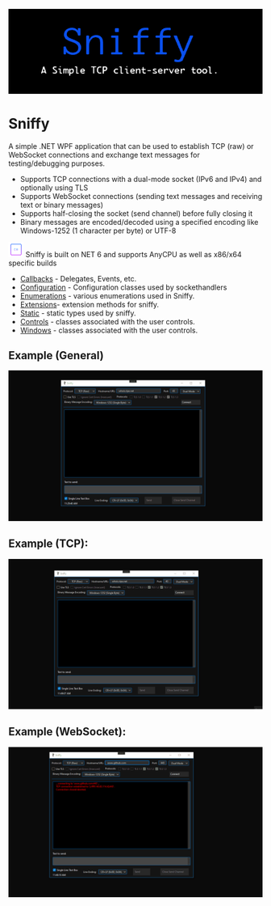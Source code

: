 ![](https://github.com/is-leeroy-jenkins/Sniffy/blob/master/Resources/Assets/Github/Sniffy.png)
# Sniffy
A simple .NET WPF application that can be used to establish TCP (raw) or WebSocket connections and exchange
text messages for testing/debugging purposes.

- Supports TCP connections with a dual-mode socket (IPv6 and IPv4) and optionally using TLS
- Supports WebSocket connections (sending text messages and receiving text or binary messages)
- Supports half-closing the socket (send channel) before fully closing it
- Binary messages are encoded/decoded using a specified encoding like Windows-1252 (1 character per byte) or UTF-8


![](https://github.com/is-leeroy-jenkins/Sniffy/blob/master/Resources/Assets/Github/csharp.png) Sniffy is built on NET 6 and supports AnyCPU as well as x86/x64 specific builds



 - [Callbacks](https://github.com/is-leeroy-jenkins/Sniffy/tree/master/Callbacks) - Delegates, Events, etc.
 - [Configuration](https://github.com/is-leeroy-jenkins/Sniffy/tree/master/Configuration) - Configuration classes used by sockethandlers
 - [Enumerations](https://github.com/is-leeroy-jenkins/Sniffy/tree/master/Enumerations) - various enumerations used in Sniffy.
 - [Extensions](https://github.com/is-leeroy-jenkins/Sniffy/tree/master/Extensions)- extension methods for sniffy.
 - [Static](https://github.com/is-leeroy-jenkins/Sniffy/tree/master/Static) - static types used by sniffy.
 - [Controls](https://github.com/is-leeroy-jenkins/Sniffy/tree/master/UI/Controls) - classes associated with the user controls.
 - [Windows](https://github.com/is-leeroy-jenkins/Sniffy/tree/master/UI/Windows) - classes associated with the user controls.


## Example (General)
![](https://github.com/is-leeroy-jenkins/Sniffy/blob/master/Resources/Assets/Github/Sniffy-Intro.gif)


## Example (TCP):

![](https://github.com/is-leeroy-jenkins/Sniffy/blob/master/Resources/Assets/Github/example-tcp.gif)

## Example (WebSocket):

![](https://github.com/is-leeroy-jenkins/Sniffy/blob/master/Resources/Assets/Github/example-websocket.gif)
